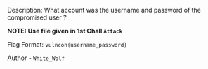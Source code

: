 
Description:
What account was the username and password of the compromised user ?

**NOTE: Use file given in 1st Chall `Attack`**

Flag Format: `vulncon{username_password}`

Author - `White_Wolf`